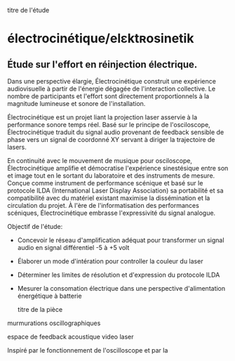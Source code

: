 titre de l'étude
# électrocinétique/elɛktʀosinetik

## Étude sur l'effort en réinjection électrique. 

Dans une perspective élargie, Électrocinétique construit une expérience audiovisuelle à partir de l'énergie dégagée de l'interaction collective. Le nombre de participants et l'effort sont directement proportionnels à la magnitude lumineuse et sonore de l'installation.


Électrocinétique est un projet liant la projection laser asservie à la performance sonore temps réel. Basé sur le principe de l'osciloscope, Électrocinétique traduit du signal audio provenant de feedback sensible de phase vers un signal de coordonné XY servant à diriger la trajectoire de lasers. 

En continuité avec le mouvement de musique pour osciloscope, Électrocinétique amplifie et démocratise l'expérience sinestésique entre son et image tout en le sortant du laboratoire et des instruments de mesure. Conçue comme instrument de performance scénique et basé sur le protocole ILDA (International Laser Display Association) sa portabilité et sa compatibilité avec du matériel existant maximise la dissémination et la circulation du projet. À l'ère de l'informatisation des performances scéniques, Électrocinétique embrasse l'expressivité du signal analogue.

Objectif de l'étude:
- Concevoir le réseau d'amplification adéquat pour transformer un signal audio en signal différentiel -5 à +5 volt 
- Élaborer un mode d'intération pour controller la couleur du laser
- Déterminer les limites de résolution et d'expression du protocole ILDA 
- Mesurer la consomation électrique dans une perspective d'alimentation énergétique à batterie








  titre  de la pièce 
  
murmurations oscillographiques

espace de feedback 
acoustique 
video
laser



Inspiré par le fonctionnement de l'oscilloscope et par la 
